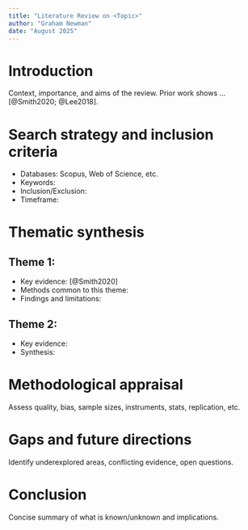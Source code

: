 ```yaml
---
title: "Literature Review on <Topic>"
author: "Graham Newman"
date: "August 2025"
---
```


# Introduction

Context, importance, and aims of the review. Prior work shows … [@Smith2020; @Lee2018].

# Search strategy and inclusion criteria

- Databases: Scopus, Web of Science, etc.
- Keywords:
- Inclusion/Exclusion:
- Timeframe:

# Thematic synthesis

## Theme 1: <Name>
- Key evidence: [@Smith2020]
- Methods common to this theme:
- Findings and limitations:

## Theme 2: <Name>
- Key evidence:
- Synthesis:

# Methodological appraisal

Assess quality, bias, sample sizes, instruments, stats, replication, etc.

# Gaps and future directions

Identify underexplored areas, conflicting evidence, open questions.

# Conclusion

Concise summary of what is known/unknown and implications.
